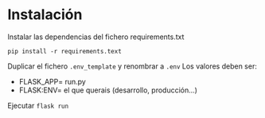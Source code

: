 # Instalación

Instalar las dependencias del fichero requirements.txt
```
pip install -r requirements.text
```

Duplicar el fichero `.env_template` y renombrar a `.env`
Los valores deben ser: 
- FLASK_APP= run.py
- FLASK:ENV= el que querais (desarrollo, producción...)

Ejecutar `flask run`
